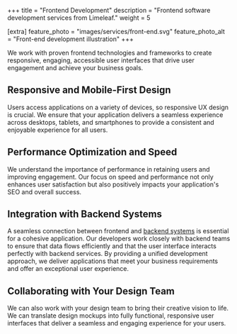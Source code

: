 +++
title = "Frontend Development"
description = "Frontend software development services from Limeleaf."
weight = 5

[extra]
feature_photo = "images/services/front-end.svg"
feature_photo_alt = "Front-end development illustration"
+++

We work with proven frontend technologies and frameworks to create responsive, engaging, accessible user interfaces that drive user engagement and achieve your business goals.

## Responsive and Mobile-First Design

Users access applications on a variety of devices, so responsive UX design is crucial. We ensure that your application delivers a seamless experience across desktops, tablets, and smartphones to provide a consistent and enjoyable experience for all users.

## Performance Optimization and Speed

We understand the importance of performance in retaining users and improving engagement. Our focus on speed and performance not only enhances user satisfaction but also positively impacts your application's SEO and overall success.

## Integration with Backend Systems

A seamless connection between frontend and [backend systems](/services/backend-development/ "Backend development services") is essential for a cohesive application. Our developers work closely with backend teams to ensure that data flows efficiently and that the user interface interacts perfectly with backend services. By providing a unified development approach, we deliver applications that meet your business requirements and offer an exceptional user experience.

## Collaborating with Your Design Team

We can also work with your design team to bring their creative vision to life. We can translate design mockups into fully functional, responsive user interfaces that deliver a seamless and engaging experience for your users.


